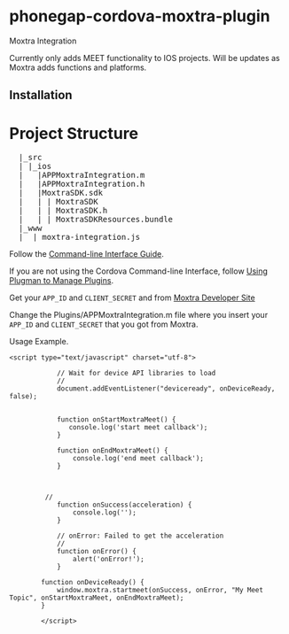 
phonegap-cordova-moxtra-plugin 
======================
Moxtra Integration

Currently only adds MEET functionality to IOS projects. Will be updates as Moxtra adds functions and platforms.


Installation
------------



# Project Structure

<pre>
  |_src
  | |_ios
  |   |APPMoxtraIntegration.m
  |   |APPMoxtraIntegration.h
  |   |MoxtraSDK.sdk
  |   |	| MoxtraSDK
  |   |	| MoxtraSDK.h
  |   |	| MoxtraSDKResources.bundle
  |_www
  |  |_moxtra-integration.js
</pre>


Follow the [Command-line Interface Guide](http://cordova.apache.org/docs/en/edge/guide_cli_index.md.html#The%20Command-line%20Interface).

If you are not using the Cordova Command-line Interface, follow [Using Plugman to Manage Plugins](http://cordova.apache.org/docs/en/edge/plugin_ref_plugman.md.html).

Get your `APP_ID` and `CLIENT_SECRET`  and  from  [Moxtra Developer Site](http://developer.moxtra.com/)

Change the  Plugins/APPMoxtraIntegration.m file where you insert your `APP_ID` and `CLIENT_SECRET` that you got from Moxtra.


Usage Example.


``` 
<script type="text/javascript" charset="utf-8">

            // Wait for device API libraries to load
            //
            document.addEventListener("deviceready", onDeviceReady, false);

              
            function onStartMoxtraMeet() {
               console.log('start meet callback');
            }

            function onEndMoxtraMeet() {
                console.log('end meet callback');
            }
            
   

         //
            function onSuccess(acceleration) {
                console.log('');
            }

            // onError: Failed to get the acceleration
            //
            function onError() {
                alert('onError!');
            }
        
        function onDeviceReady() {
            window.moxtra.startmeet(onSuccess, onError, "My Meet Topic", onStartMoxtraMeet, onEndMoxtraMeet);
        }

        </script>
```